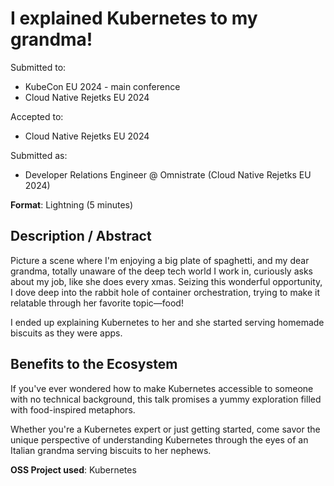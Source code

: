 # I explained Kubernetes to my grandma!

Submitted to:
- KubeCon EU 2024 - main conference
- Cloud Native Rejetks EU 2024

Accepted to: 
- Cloud Native Rejetks EU 2024

Submitted as: 
- Developer Relations Engineer @ Omnistrate (Cloud Native Rejetks EU 2024)

**Format**: Lightning (5 minutes)

## Description / Abstract

Picture a scene where I'm enjoying a big plate of spaghetti, and my dear grandma, totally unaware of the deep tech world I work in, curiously asks about my job, like she does every xmas.
Seizing this wonderful opportunity, I dove deep into the rabbit hole of container orchestration, trying to make it relatable through her favorite topic—food!

I ended up explaining Kubernetes to her and she started serving homemade biscuits as they were apps.

## Benefits to the Ecosystem

If you've ever wondered how to make Kubernetes accessible to someone with no technical background, this talk promises a yummy exploration filled with food-inspired metaphors. 

Whether you're a Kubernetes expert or just getting started, come savor the unique perspective of understanding Kubernetes through the eyes of an Italian grandma serving biscuits to her nephews.

**OSS Project used**: Kubernetes